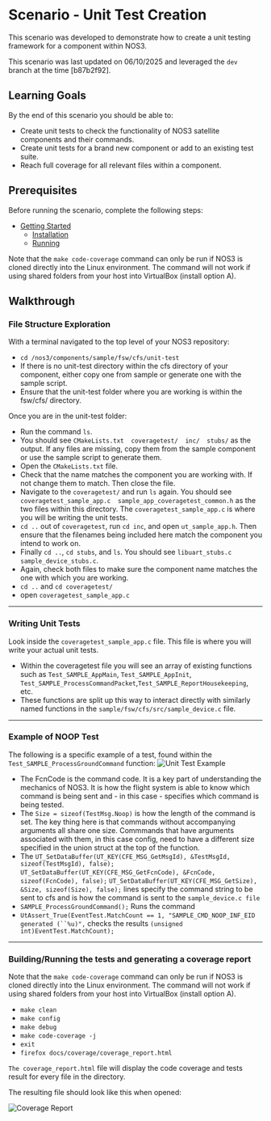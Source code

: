 # Scenario - Unit Test Creation

This scenario was developed to demonstrate how to create a unit testing framework for a component within NOS3.

This scenario was last updated on 06/10/2025 and leveraged the `dev` branch at the time [b87b2f92].

## Learning Goals 

By the end of this scenario you should be able to: 
* Create unit tests to check the functionality of NOS3 satellite components and their commands.
* Create unit tests for a brand new component or add to an existing test suite.
* Reach full coverage for all relevant files within a component.

## Prerequisites 
Before running the scenario, complete the following steps:
* [Getting Started](./NOS3_Getting_Started.md)
  * [Installation](./NOS3_Getting_Started.md#installation)
  * [Running](./NOS3_Getting_Started.md#running)

Note that the `make code-coverage` command can only be run if NOS3 is cloned directly into the Linux environment.
The command will not work if using shared folders from your host into VirtualBox (install option A).

## Walkthrough

### File Structure Exploration
With a terminal navigated to the top level of your NOS3 repository:
* `cd /nos3/components/sample/fsw/cfs/unit-test`
* If there is no unit-test directory within the cfs directory of your component, either copy one from sample or generate one with the sample script.
* Ensure that the unit-test folder where you are working is within the fsw/cfs/ directory.

Once you are in the unit-test folder:
* Run the command `ls`.
* You should see `CMakeLists.txt  coveragetest/  inc/  stubs/` as the output. If any files are missing, copy them from the sample component or use the sample script to generate them.
* Open the `CMakeLists.txt` file.
* Check that the name matches the component you are working with. If not change them to match. Then close the file.
* Navigate to the `coveragetest/` and run `ls` again.  You should see `coveragetest_sample_app.c  sample_app_coveragetest_common.h` as the two files within this directory. The `coveragetest_sample_app.c` is where you will be writing the unit tests.
* `cd ..` out of `coveragetest`, run `cd inc`, and open `ut_sample_app.h`.  Then ensure that the filenames being included here match the component you intend to work on.
* Finally `cd ..`, `cd stubs`, and `ls`.  You should see `libuart_stubs.c  sample_device_stubs.c`.
* Again, check both files to make sure the component name matches the one with which you are working.
* `cd ..` and `cd coveragetest/`
* open `coveragetest_sample_app.c`

---
### Writing Unit Tests
Look inside the `coveragetest_sample_app.c` file. This file is where you will write your actual unit tests.
* Within the coveragetest file you will see an array of existing functions such as `Test_SAMPLE_AppMain`, `Test_SAMPLE_AppInit`, `Test_SAMPLE_ProcessCommandPacket`,`Test_SAMPLE_ReportHousekeeping`, etc.
* These functions are split up this way to interact directly with similarly named functions in the `sample/fsw/cfs/src/sample_device.c` file.

---
### Example of NOOP Test
The following is a specific example of a test, found within the `Test_SAMPLE_ProcessGroundCommand` function:
![Unit Test Example](_static/new_unit_tests/Unit_Test_Example.png)

* The FcnCode is the command code. It is a key part of understanding the mechanics of NOS3. It is how the flight system is able to know which command is being sent and - in this case - specifies which command is being tested. 
* The `Size = sizeof(TestMsg.Noop)` is how the length of the command is set. The key thing here is that commands without accompanying arguments all share one size.  Commmands that have arguments associated with them, in this case config, need to have a different size specified in the union struct at the top of the function.
* The
  `UT_SetDataBuffer(UT_KEY(CFE_MSG_GetMsgId), &TestMsgId, sizeof(TestMsgId), false);`
  `UT_SetDataBuffer(UT_KEY(CFE_MSG_GetFcnCode), &FcnCode, sizeof(FcnCode), false);`
  `UT_SetDataBuffer(UT_KEY(CFE_MSG_GetSize), &Size, sizeof(Size), false);`
  lines specify the command string to be sent to cfs and is how the command is sent to the `sample_device.c file`
* `SAMPLE_ProcessGroundCommand();` Runs the command
* `UtAssert_True(EventTest.MatchCount == 1, "SAMPLE_CMD_NOOP_INF_EID generated (``%u)",` checks the results
                  `(unsigned int)EventTest.MatchCount);`

---
### Building/Running the tests and generating a coverage report

Note that the `make code-coverage` command can only be run if NOS3 is cloned directly into the Linux environment.
The command will not work if using shared folders from your host into VirtualBox (install option A).

* `make clean`
* `make config`
* `make debug`
* `make code-coverage -j`
* `exit`
* `firefox docs/coverage/coverage_report.html`

`The coverage_report.html` file will display the code coverage and tests result for every file in the directory.

The resulting file should look like this when opened:

![Coverage Report](_static/new_unit_tests/Coverage_Report.png)

